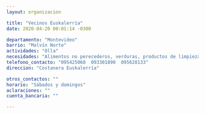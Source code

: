 ```yaml
---
layout: organizacion

title: "Vecinos Euskalerría"
date: 2020-04-20 00:01:14 -0300

departamento: "Montevideo"
barrio: "Malvín Norte"
actividades: "Olla"
necesidades: "Alimentos no perecederos, verduras, productos de limpieza"
telefono_contacto: "095425068  093301890  095628133"
direccion: "Costanera Euskalerría"

otros_contactos: ""
horario: "Sábados y domingos"
aclaraciones: ""
cuenta_bancaria: ""

---
```

